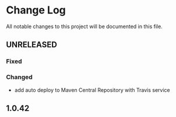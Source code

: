 # Change Log
All notable changes to this project will be documented in this file.

## UNRELEASED

### Fixed

### Changed
- add auto deploy to Maven Central Repository with Travis service 

## 1.0.42  
